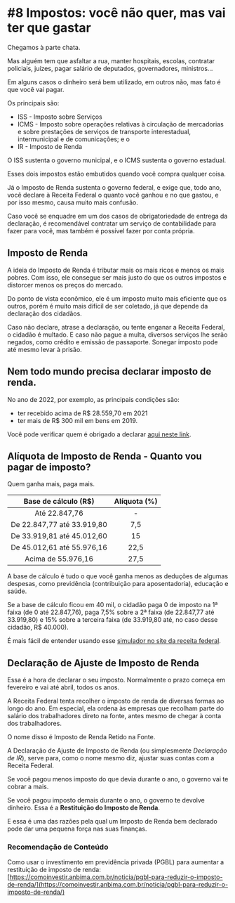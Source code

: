 # #8 Impostos: você não quer, mas vai ter que gastar

Chegamos à parte chata.

Mas alguém tem que asfaltar a rua, manter hospitais, escolas, contratar policiais, juízes, pagar salário de deputados, governadores, ministros…

Em alguns casos o dinheiro será bem utilizado, em outros não, mas fato é que você vai pagar.

Os principais são:

- ISS - Imposto sobre Serviços
- ICMS - Imposto sobre operações relativas à circulação de mercadorias e sobre prestações de serviços de transporte interestadual, intermunicipal e de comunicações; e o
- IR - Imposto de Renda

O ISS sustenta o governo municipal, e o ICMS sustenta o governo estadual.

Esses dois impostos estão embutidos quando você compra qualquer coisa.

Já o Imposto de Renda sustenta o governo federal, e exige que, todo ano, você declare à Receita Federal o quanto você ganhou e no que gastou, e por isso mesmo, causa muito mais confusão.

Caso você se enquadre em um dos casos de obrigatoriedade de entrega da declaração, é recomendável contratar um serviço de contabilidade para fazer para você, mas também é possível fazer por conta própria.

## Imposto de Renda

A ideia do Imposto de Renda é tributar mais os mais ricos e menos os mais pobres. Com isso, ele consegue ser mais justo do que os outros impostos e distorcer menos os preços do mercado.

Do ponto de vista econômico, ele é um imposto muito mais eficiente que os outros, porém é muito mais difícil de ser coletado, já que depende da declaração dos cidadãos.

Caso não declare, atrase a declaração, ou tente enganar a Receita Federal, o cidadão é multado. E caso não pague a multa, diversos serviços lhe serão negados, como crédito e emissão de passaporte. Sonegar imposto pode até mesmo levar à prisão.

## Nem todo mundo precisa declarar imposto de renda.

No ano de 2022, por exemplo, as principais condições são:

- ter recebido acima de R$ 28.559,70 em 2021
- ter mais de R$ 300 mil em bens em 2019.

Você pode verificar quem é obrigado a declarar [aqui neste link](https://www.gov.br/receitafederal/pt-br/assuntos/meu-imposto-de-renda/quem).

## Alíquota de Imposto de Renda - Quanto vou pagar de imposto?

Quem ganha mais, paga mais.

| **Base de cálculo (R$)**   | **Alíquota (%)** |
:---------------------------:|:-----------------:
| Até 22.847,76              | -                |
| De 22.847,77 até 33.919,80 | 7,5              |
| De 33.919,81 até 45.012,60 | 15               |
| De 45.012,61 até 55.976,16 | 22,5             |
| Acima de 55.976,16         | 27,5             |

A base de cálculo é tudo o que você ganha menos as deduções de algumas despesas, como previdência (contribuição para aposentadoria), educação e saúde.

Se a base de cálculo ficou em 40 mil, o cidadão paga 0 de imposto na 1ª faixa (de 0 até 22.847,76), paga 7,5% sobre a 2ª faixa (de 22.847,77 até 33.919,80) e 15% sobre a terceira faixa (de 33.919,80 até, no caso desse cidadão, R$ 40.000).

É mais fácil de entender usando esse [simulador no site da receita federal](http://www.receita.fazenda.gov.br/Aplicacoes/ATRJO/Simulador/simulador.asp?tipoSimulador=A).

## Declaração de Ajuste de Imposto de Renda

Essa é a hora de declarar o seu imposto. Normalmente o prazo começa em fevereiro e vai até abril, todos os anos.

A Receita Federal tenta recolher o imposto de renda de diversas formas ao longo do ano. Em especial, ela ordena às empresas que recolham parte do salário dos trabalhadores direto na fonte, antes mesmo de chegar à conta dos trabalhadores.

O nome disso é Imposto de Renda Retido na Fonte.

A Declaração de Ajuste de Imposto de Renda (ou simplesmente *Declaração de IR*), serve para, como o nome mesmo diz, ajustar suas contas com a Receita Federal.

Se você pagou menos imposto do que devia durante o ano, o governo vai te cobrar a mais.

Se você pagou imposto demais durante o ano, o governo te devolve dinheiro. Essa é a **Restituição do Imposto de Renda**.

E essa é uma das razões pela qual um Imposto de Renda bem declarado pode dar uma pequena força nas suas finanças.

### Recomendação de Conteúdo

Como usar o investimento em previdência privada (PGBL) para aumentar a restituição de imposto de renda: [https://comoinvestir.anbima.com.br/noticia/pgbl-para-reduzir-o-imposto-de-renda/](https://comoinvestir.anbima.com.br/noticia/pgbl-para-reduzir-o-imposto-de-renda/)
